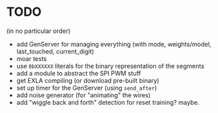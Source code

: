 # TODO

(in no particular order)

- add GenServer for managing everything (with mode, weights/model, last_touched,
  current_digit)
- moar tests
- use `0bXXXXXX` literals for the binary representation of the segments
- add a module to abstract the SPI PWM stuff
- get EXLA compiling (or download pre-built binary)
- set up timer for the GenServer (using `send_after`)
- add noise generator (for "animating" the wires)
- add "wiggle back and forth" detection for reset training? maybe.
